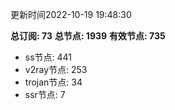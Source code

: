 更新时间2022-10-19 19:48:30

**总订阅: 73**
**总节点: 1939**
**有效节点: 735**
- ss节点: 441
- v2ray节点: 253
- trojan节点: 34
- ssr节点: 7
